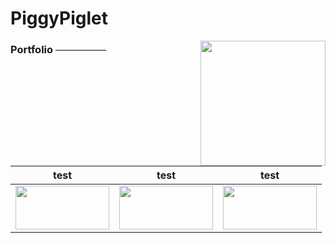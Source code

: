 <h1>PiggyPiglet</h1>
<img width="200px" align="right" src="https://piggypiglet.me/includes/img/tophazard.svg">
<h3>Portfolio ───────</h3>

| test | test | test |
| --- | --- | --- |
| <img height="70px" width="150px" src="https://piggypiglet.me/includes/img/portfolio/rpf.png"> | <img height="70px" width="150px" src="https://piggypiglet.me/includes/img/portfolio/gary.png"> | <img height="70px" width="150px" src="https://piggypiglet.me/includes/img/portfolio/papi.png"> |